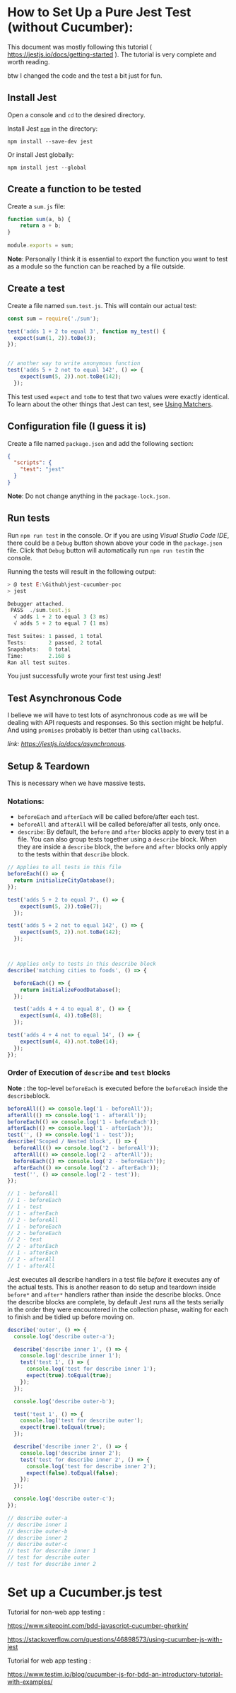 # How to Set Up a Pure Jest Test (without Cucumber):

This document was mostly following this tutorial ( https://jestjs.io/docs/getting-started ). The tutorial is very complete and worth reading.  



btw I changed the code and the test a bit just for fun.



## Install Jest

Open a console and `cd` to the desired directory.



Install Jest  [`npm`](https://www.npmjs.com/package/jest) in the directory:

````
npm install --save-dev jest
````

Or install Jest globally:

```
npm install jest --global
```



## Create a function to be tested

 Create a `sum.js` file:

``` javascript
function sum(a, b) {
    return a + b;
}  
  
module.exports = sum;
```

**Note**: Personally I think it is essential to export the function you want to test as a module so the function can be reached by a file outside.



## Create a test

Create a file named `sum.test.js`. This will contain our actual test:

```javascript
const sum = require('./sum');

test('adds 1 + 2 to equal 3', function my_test() {
  expect(sum(1, 2)).toBe(3);
});


// another way to write anonymous function
test('adds 5 + 2 not to equal 142', () => {
    expect(sum(5, 2)).not.toBe(142);
  });
```

This test used `expect` and `toBe` to test that two values were exactly identical. To learn about the other things that Jest can test, see [Using Matchers](https://jestjs.io/docs/using-matchers).



## Configuration file (I guess it is)

Create a file named `package.json` and add the following section:

```json
{
  "scripts": {
    "test": "jest"
  }
}
```

**Note**: Do not change anything in the `package-lock.json`.



## Run tests

Run `npm run test` in the console. Or if you are using *Visual Studio Code IDE*, there could be a `Debug` button shown above your code in the `package.json` file. Click that `Debug` button will automatically run `npm run test`in the console.

Running the tests will result in the following output:

```javascript
> @ test E:\Github\jest-cucumber-poc
> jest

Debugger attached.
 PASS  ./sum.test.js
  √ adds 1 + 2 to equal 3 (3 ms)
  √ adds 5 + 2 to equal 7 (1 ms)

Test Suites: 1 passed, 1 total
Tests:       2 passed, 2 total
Snapshots:   0 total
Time:        2.168 s
Ran all test suites.
```

You just successfully wrote your first test using Jest!



## Test Asynchronous Code

I believe we will have to test lots of asynchronous code as we will be dealing with API requests and responses. So this section might be helpful. And using `promises` probably is better than using `callbacks`.

*link: https://jestjs.io/docs/asynchronous.*







## Setup & Teardown

This is necessary when we have massive tests.



### Notations:

- `beforeEach` and `afterEach` will be called before/after each test.
- `beforeAll` and `afterAll` will be called before/after all tests, only once.
- `describe`: By default, the `before` and `after` blocks apply to every test in a file. You can also group tests together using a `describe` block. When they are inside a `describe` block, the `before` and `after` blocks only apply to the tests within that `describe` block. 

```javascript
// Applies to all tests in this file
beforeEach(() => {
  return initializeCityDatabase();
});

test('adds 5 + 2 to equal 7', () => {
    expect(sum(5, 2)).toBe(7);
  });

test('adds 5 + 2 not to equal 142', () => {
    expect(sum(5, 2)).not.toBe(142);
  });



// Applies only to tests in this describe block
describe('matching cities to foods', () => {

  beforeEach(() => {
    return initializeFoodDatabase();
  });

  test('adds 4 + 4 to equal 8', () => {
    expect(sum(4, 4)).toBe(8);
  });

test('adds 4 + 4 not to equal 14', () => {
    expect(sum(4, 4)).not.toBe(14);
  });
});
```



### Order of Execution of `describe` and `test` blocks

**Note** : the top-level `beforeEach` is executed before the `beforeEach` inside the `describe`block. 

```javascript
beforeAll(() => console.log('1 - beforeAll'));
afterAll(() => console.log('1 - afterAll'));
beforeEach(() => console.log('1 - beforeEach'));
afterEach(() => console.log('1 - afterEach'));
test('', () => console.log('1 - test'));
describe('Scoped / Nested block', () => {
  beforeAll(() => console.log('2 - beforeAll'));
  afterAll(() => console.log('2 - afterAll'));
  beforeEach(() => console.log('2 - beforeEach'));
  afterEach(() => console.log('2 - afterEach'));
  test('', () => console.log('2 - test'));
});

// 1 - beforeAll
// 1 - beforeEach
// 1 - test
// 1 - afterEach
// 2 - beforeAll
// 1 - beforeEach
// 2 - beforeEach
// 2 - test
// 2 - afterEach
// 1 - afterEach
// 2 - afterAll
// 1 - afterAll
```



Jest executes all describe handlers in a test file *before* it executes any of the actual tests. This is another reason to do setup and teardown inside `before*` and `after*` handlers rather than inside the describe blocks. Once the describe blocks are complete, by default Jest runs all the tests serially in the order they were encountered in the collection phase, waiting for each to finish and be tidied up before moving on.



```javascript
describe('outer', () => {
  console.log('describe outer-a');

  describe('describe inner 1', () => {
    console.log('describe inner 1');
    test('test 1', () => {
      console.log('test for describe inner 1');
      expect(true).toEqual(true);
    });
  });

  console.log('describe outer-b');

  test('test 1', () => {
    console.log('test for describe outer');
    expect(true).toEqual(true);
  });

  describe('describe inner 2', () => {
    console.log('describe inner 2');
    test('test for describe inner 2', () => {
      console.log('test for describe inner 2');
      expect(false).toEqual(false);
    });
  });

  console.log('describe outer-c');
});

// describe outer-a
// describe inner 1
// describe outer-b
// describe inner 2
// describe outer-c
// test for describe inner 1
// test for describe outer
// test for describe inner 2
```



# Set up a Cucumber.js test

Tutorial for non-web app testing : 

https://www.sitepoint.com/bdd-javascript-cucumber-gherkin/

https://stackoverflow.com/questions/46898573/using-cucumber-js-with-jest



Tutorial for web app testing : 

https://www.testim.io/blog/cucumber-js-for-bdd-an-introductory-tutorial-with-examples/